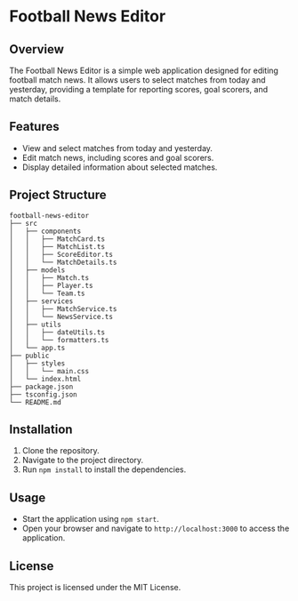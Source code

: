 # Football News Editor

## Overview
The Football News Editor is a simple web application designed for editing football match news. It allows users to select matches from today and yesterday, providing a template for reporting scores, goal scorers, and match details.

## Features
- View and select matches from today and yesterday.
- Edit match news, including scores and goal scorers.
- Display detailed information about selected matches.

## Project Structure
```
football-news-editor
├── src
│   ├── components
│   │   ├── MatchCard.ts
│   │   ├── MatchList.ts
│   │   ├── ScoreEditor.ts
│   │   └── MatchDetails.ts
│   ├── models
│   │   ├── Match.ts
│   │   ├── Player.ts
│   │   └── Team.ts
│   ├── services
│   │   ├── MatchService.ts
│   │   └── NewsService.ts
│   ├── utils
│   │   ├── dateUtils.ts
│   │   └── formatters.ts
│   └── app.ts
├── public
│   ├── styles
│   │   └── main.css
│   └── index.html
├── package.json
├── tsconfig.json
└── README.md
```

## Installation
1. Clone the repository.
2. Navigate to the project directory.
3. Run `npm install` to install the dependencies.

## Usage
- Start the application using `npm start`.
- Open your browser and navigate to `http://localhost:3000` to access the application.

## License
This project is licensed under the MIT License.